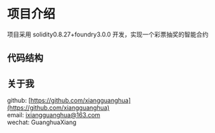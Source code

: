 # 项目介绍

项目采用 solidity0.8.27+foundry3.0.0 开发，实现一个彩票抽奖的智能合约

## 代码结构

## 关于我

github: [https://github.com/xiangguanghua](https://github.com/xiangguanghua)  
email: [ixiangguanghua@163.com](mailto:ixiangguanghua@163.com)  
wechat: GuanghuaXiang  
